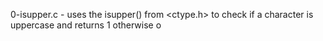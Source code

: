 0-isupper.c - uses the isupper() from <ctype.h> to check if a character is uppercase and returns 1 otherwise o
